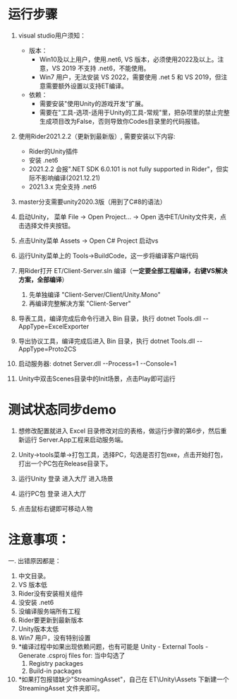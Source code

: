 # 运行步骤  
1. visual studio用户须知：
   - 版本：
      - Win10及以上用户，使用.net6, VS 版本，必须使用2022及以上。注意，VS 2019 不支持 .net6，不能使用。
      - Win7 用户，无法安装 VS 2022，需要使用 .net 5 和 VS 2019，但注意需要额外设置以支持ET编译。
   - 依赖：
     - 需要安装"使用Unity的游戏开发"扩展。
     - 需要在"工具-选项-适用于Unity的工具-常规"里，把杂项里的禁止完整生成项目改为False，否则导致你Codes目录里的代码报错。

2. 使用Rider2021.2.2（更新到最新版）, 需要安装以下内容:
   - Rider的Unity插件  
   - 安装 .net6  
   - 2021.2.2 会报".NET SDK 6.0.101 is not fully supported in Rider"，但实际不影响编译(2021.12.21)
   - 2021.3.x 完全支持 .net6

3. master分支需要unity2020.3版（用到了C#8的语法）  

4. 启动Unity， 菜单 File -> Open Project... -> Open 选中ET/Unity文件夹，点击选择文件夹按钮。  

5. 点击Unity菜单 Assets -> Open C# Project 启动vs  

6. 运行Unity菜单上的 Tools->BuildCode，这一步将编译客户端代码  

7. 用Rider打开 ET/Client-Server.sln 编译（**一定要全部工程编译，右键VS解决方案，全部编译**）
   1. 先单独编译 "Client-Server/Client/Unity.Mono"
   2. 再编译完整解决方案 "Client-Server"

8.  导表工具，编译完成后命令行进入 Bin 目录，执行 dotnet Tools.dll --AppType=ExcelExporter  

9.  导出协议工具，编译完成后进入 Bin 目录，执行 dotnet Tools.dll --AppType=Proto2CS  

10. 启动服务器: dotnet Server.dll --Process=1 --Console=1

11.  Unity中双击Scenes目录中的Init场景，点击Play即可运行

# 测试状态同步demo
1. 想修改配置就进入 Excel 目录修改对应的表格，做运行步骤的第6步，然后重新运行 Server.App工程来启动服务端。

2. Unity->tools菜单->打包工具，选择PC，勾选是否打包exe，点击开始打包，打出一个PC包在Release目录下。

3. 运行Unity 登录 进入大厅 进入场景

4. 运行PC包 登录 进入大厅

5. 点击鼠标右键即可移动人物

# 注意事项：

一. 出错原因都是：  

1. 中文目录。  
2. VS 版本低
3. Rider没有安装相关组件
4. 没安装 .net6
5. 没编译服务端所有工程
6. Rider要更新到最新版本  
7. Unity版本太低
8. Win7 用户，没有特别设置
9. *编译过程中如果出现依赖问题，也有可能是 Unity - External Tools - Generate .csproj files for:
   当中勾选了 
      1. Registry packages
      2. Build-in packages
10. *如果打包报错缺少"StreamingAsset"，自己在 ET\Unity\Assets 下新建一个 StreamingAsset 文件夹即可。



